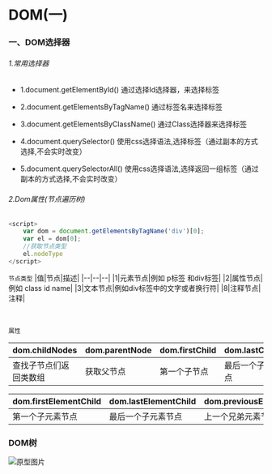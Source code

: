 # DOM(一)

### 一、DOM选择器

###### 1.常用选择器

- 1.document.getElementById() 通过选择Id选择器，来选择标签

- 2.document.getElementsByTagName() 通过标签名来选择标签

- 3.document.getElementsByClassName() 通过Class选择器来选择标签

- 4.document.querySelector() 使用css选择语法,选择标签（通过副本的方式选择,不会实时改变）

- 5.document.querySelectorAll() 使用css选择语法,选择返回一组标签（通过副本的方式选择,不会实时改变）

###### 2.Dom属性(节点遍历树)

```.js
<script>
    var dom = document.getElementsByTagName('div')[0];
    var el = dom[0];
    //获取节点类型
    el.nodeType
</script>
```

`节点类型`
|值|节点|描述|
|--|--|--|
|1|元素节点|例如 p标签 和div标签|
|2|属性节点|例如 class id name|
|3|文本节点|例如div标签中的文字或者换行符|
|8|注释节点|注释|

<br>

`属性`

|dom.childNodes|dom.parentNode|dom.firstChild|dom.lastChild|dom.previousSibling|dom.nextSibling|
|-|-|-|-|-|-|
|查找子节点们返回类数组|获取父节点|第一个子节点|最后一个子节点|上一个兄弟节点|下一个兄弟节点|

|dom.firstElementChild|dom.lastElementChild|dom.previousElementSibling|dom.nextElementSibling|
|-|-|-|-|
|第一个子元素节点|最后一个子元素节点|上一个兄弟元素节点|下一个兄弟元素节点|

### DOM树

![原型图片](../../imag/dom.png)